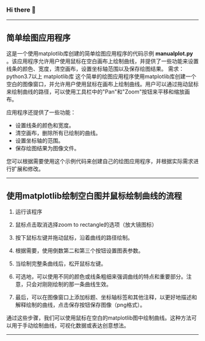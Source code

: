 ### Hi there 👋

<!--
**deadseason/deadseason** is a ✨ _special_ ✨ repository because its `README.md` (this file) appears on your GitHub profile.

Here are some ideas to get you started:

- 🔭 I’m currently working on ...
- 🌱 I’m currently learning ...
- 👯 I’m looking to collaborate on ...
- 🤔 I’m looking for help with ...
- 💬 Ask me about ...
- 📫 How to reach me: ...
- 😄 Pronouns: ...
- ⚡ Fun fact: ...
-->

---
## 简单绘图应用程序

这是一个使用matplotlib库创建的简单绘图应用程序的代码示例  **manualplot.py** 。该应用程序允许用户使用鼠标在空白画布上绘制曲线，并提供了一些功能来设置线条的颜色、宽度，清空画布，设置坐标轴范围以及保存绘图结果。
需求：python3.7以上 matplotlib库
这个简单的绘图应用程序使用matplotlib库创建一个空白的图像窗口，并允许用户使用鼠标在画布上绘制曲线。用户可以通过拖动鼠标来绘制曲线的路径，可以使用工具栏中的"Pan"和"Zoom"按钮来平移和缩放画布。

应用程序还提供了一些功能：
- 设置线条的颜色和宽度。
- 清空画布，删除所有已绘制的曲线。
- 设置坐标轴的范围。
- 保存绘图结果为图像文件。

您可以根据需要使用这个示例代码来创建自己的绘图应用程序，并根据实际需求进行扩展和修改。

---
## 使用matplotlib绘制空白图并鼠标绘制曲线的流程

1. 运行该程序

2. 鼠标点击取消选择zoom to rectangle的选项（放大镜图标）

3. 按下鼠标左键并拖动鼠标，沿着曲线的路径绘制。

4. 根据需要，使用倒数第二和第三个按钮设置图表参数。

5. 当绘制完整条曲线后，松开鼠标左键。

6. 可选地，可以使用不同的颜色或线条粗细来强调曲线的特点和重要部分。注意，只会对刚刚绘制的那一条曲线生效。

7. 最后，可以在图像窗口上添加标题、坐标轴标签和其他注释，以更好地描述和解释绘制的曲线，点击保存按钮保存图像（png格式）。

通过这些步骤，我们可以使用鼠标在空白的matplotlib图中绘制曲线。这种方法可以用于手动绘制曲线，可视化数据或表达创意想法。


---
